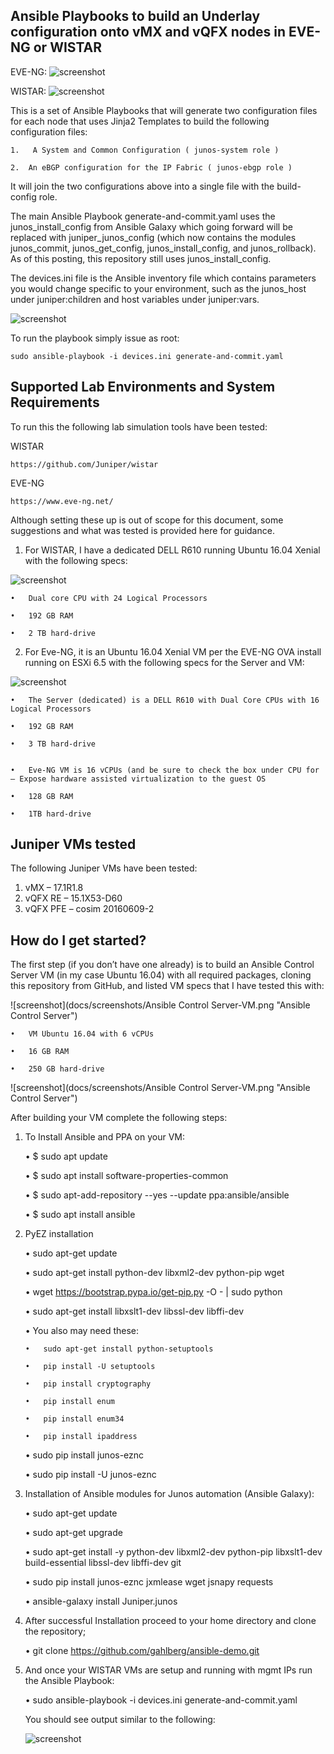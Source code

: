 ## Ansible Playbooks to build an Underlay configuration onto vMX and vQFX nodes in EVE-NG or WISTAR

EVE-NG:
![screenshot](docs/screenshots/eve-ng-underlay.png "EVE-NG")

WISTAR:
![screenshot](docs/screenshots/wistar-underlay.png "Wistar")

This is a set of Ansible Playbooks that will generate two configuration files for each node that uses Jinja2 Templates to build the following configuration files:

	1.	 A System and Common Configuration ( junos-system role )
	
	2.	An eBGP configuration for the IP Fabric ( junos-ebgp role )
	
It will join the two configurations above into a single file with the build-config role.

The main Ansible Playbook generate-and-commit.yaml uses the junos_install_config from Ansible Galaxy which going forward will be replaced with juniper_junos_config (which now contains the modules junos_commit, junos_get_config, junos_install_config, and junos_rollback).  As of this posting, this repository still uses junos_install_config.

The devices.ini file is the Ansible inventory file which contains parameters you would change specific to your environment, such as the junos_host under juniper:children and host variables under juniper:vars.

![screenshot](docs/screenshots/devices-ini.png "Devices.ini")

To run the playbook simply issue as root:

	sudo ansible-playbook -i devices.ini generate-and-commit.yaml

## Supported Lab Environments and System Requirements

To run this the following lab simulation tools have been tested:

WISTAR

	https://github.com/Juniper/wistar

EVE-NG

	https://www.eve-ng.net/

Although setting these up is out of scope for this document, some suggestions and what was tested is provided here for guidance.

1.	For WISTAR, I have a dedicated DELL R610 running Ubuntu 16.04 Xenial with the following specs:

![screenshot](docs/screenshots/WISTAR-Server.png "Wistar Server")

	•	Dual core CPU with 24 Logical Processors
	
	•	192 GB RAM
	
	•	2 TB hard-drive
	

2.	For Eve-NG, it is an Ubuntu 16.04 Xenial VM per the EVE-NG OVA install running on ESXi 6.5 with the following specs for the Server and VM:

![screenshot](docs/screenshots/EVE-NG-VM.png "EVE-NG ESXi VM")

	•	The Server (dedicated) is a DELL R610 with Dual Core CPUs with 16 Logical Processors
	
	•	192 GB RAM
	
	•	3 TB hard-drive
	

	•	Eve-NG VM is 16 vCPUs (and be sure to check the box under CPU for – Expose hardware assisted virtualization to the guest OS
	
	•	128 GB RAM
	
	•	1TB hard-drive
	

## Juniper VMs tested
The following Juniper VMs have been tested:

1.	vMX – 17.1R1.8
2.	vQFX RE – 15.1X53-D60
3.	vQFX PFE – cosim 20160609-2

## How do I get started?
The first step (if you don’t have one already) is to build an Ansible Control Server VM (in my case Ubuntu 16.04) with all required packages, cloning this repository from GitHub, and listed VM specs that I have tested this with:

![screenshot](docs/screenshots/Ansible Control Server-VM.png "Ansible Control Server")

	•	VM Ubuntu 16.04 with 6 vCPUs

	•	16 GB RAM

	•	250 GB hard-drive

![screenshot](docs/screenshots/Ansible Control Server-VM.png "Ansible Control Server")

After building your VM complete the following steps:

1.	To Install Ansible and PPA on your VM:

	•	$ sudo apt update 
	
	•	$ sudo apt install software-properties-common
	
	•	$ sudo apt-add-repository --yes --update ppa:ansible/ansible
	
	•	$ sudo apt install ansible
	

2.	PyEZ installation

	•	sudo apt-get update
	
	•	sudo apt-get install python-dev libxml2-dev python-pip wget
	
	•	wget https://bootstrap.pypa.io/get-pip.py -O - | sudo python
	
	•	sudo apt-get install libxslt1-dev libssl-dev libffi-dev
	
	•	You also may need these: 
	
		•	sudo apt-get install python-setuptools
		
		•	pip install -U setuptools
		
		•	pip install cryptography
		
		•	pip install enum
		
		•	pip install enum34
		
		•	pip install ipaddress
		
	•	sudo pip install junos-eznc
	
	•	sudo pip install -U junos-eznc
	

3.	Installation of Ansible modules for Junos automation (Ansible Galaxy):

	•	sudo apt-get update
	
	•	sudo apt-get upgrade
	
	•	sudo apt-get install -y python-dev libxml2-dev python-pip libxslt1-dev build-essential libssl-dev libffi-dev git
	
	•	sudo pip install junos-eznc jxmlease wget jsnapy requests 
	
	•	ansible-galaxy install Juniper.junos
	

4.	After successful Installation proceed to your home directory and clone the repository;

	•	git clone https://github.com/gahlberg/ansible-demo.git

5.	And once your WISTAR VMs are setup and running with mgmt IPs run the Ansible Playbook:

	•	sudo ansible-playbook -i devices.ini generate-and-commit.yaml
	
	You should see output similar to the following:
	
	![screenshot](docs/screenshots/ansible-play.png)
